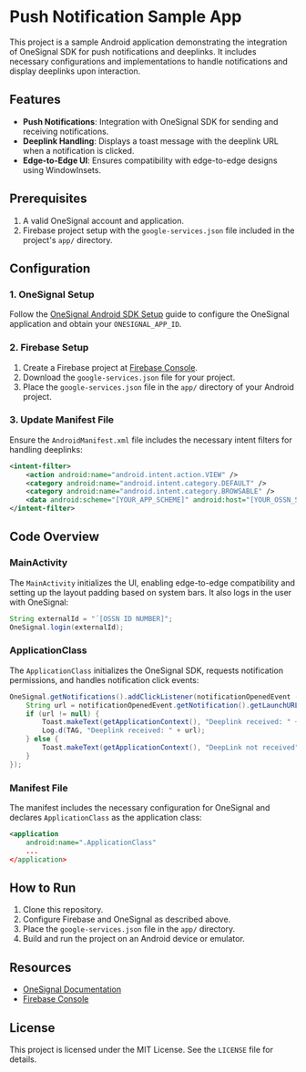 # Push Notification Sample App

This project is a sample Android application demonstrating the integration of OneSignal SDK for push notifications and deeplinks. It includes necessary configurations and implementations to handle notifications and display deeplinks upon interaction.

## Features
- **Push Notifications**: Integration with OneSignal SDK for sending and receiving notifications.
- **Deeplink Handling**: Displays a toast message with the deeplink URL when a notification is clicked.
- **Edge-to-Edge UI**: Ensures compatibility with edge-to-edge designs using WindowInsets.

## Prerequisites
1. A valid OneSignal account and application.
2. Firebase project setup with the `google-services.json` file included in the project's `app/` directory.

## Configuration
### 1. OneSignal Setup
Follow the [OneSignal Android SDK Setup](https://documentation.onesignal.com/docs/android-sdk-setup) guide to configure the OneSignal application and obtain your `ONESIGNAL_APP_ID`.

### 2. Firebase Setup
1. Create a Firebase project at [Firebase Console](https://console.firebase.google.com/).
2. Download the `google-services.json` file for your project.
3. Place the `google-services.json` file in the `app/` directory of your Android project.

### 3. Update Manifest File
Ensure the `AndroidManifest.xml` file includes the necessary intent filters for handling deeplinks:
```xml
<intent-filter>
    <action android:name="android.intent.action.VIEW" />
    <category android:name="android.intent.category.DEFAULT" />
    <category android:name="android.intent.category.BROWSABLE" />
    <data android:scheme="[YOUR_APP_SCHEME]" android:host="[YOUR_OSSN_SITE]" />
</intent-filter>
```

## Code Overview
### MainActivity
The `MainActivity` initializes the UI, enabling edge-to-edge compatibility and setting up the layout padding based on system bars. It also logs in the user with OneSignal:
```java
String externalId = "´[OSSN ID NUMBER]";
OneSignal.login(externalId);
```

### ApplicationClass
The `ApplicationClass` initializes the OneSignal SDK, requests notification permissions, and handles notification click events:
```java
OneSignal.getNotifications().addClickListener(notificationOpenedEvent -> {
    String url = notificationOpenedEvent.getNotification().getLaunchURL();
    if (url != null) {
        Toast.makeText(getApplicationContext(), "Deeplink received: " + url, Toast.LENGTH_LONG).show();
        Log.d(TAG, "Deeplink received: " + url);
    } else {
        Toast.makeText(getApplicationContext(), "DeepLink not received", Toast.LENGTH_SHORT).show();
    }
});
```

### Manifest File
The manifest includes the necessary configuration for OneSignal and declares `ApplicationClass` as the application class:
```xml
<application
    android:name=".ApplicationClass"
    ...
</application>
```

## How to Run
1. Clone this repository.
2. Configure Firebase and OneSignal as described above.
3. Place the `google-services.json` file in the `app/` directory.
4. Build and run the project on an Android device or emulator.

## Resources
- [OneSignal Documentation](https://documentation.onesignal.com/docs/android-sdk-setup)
- [Firebase Console](https://console.firebase.google.com/)

## License
This project is licensed under the MIT License. See the `LICENSE` file for details.

